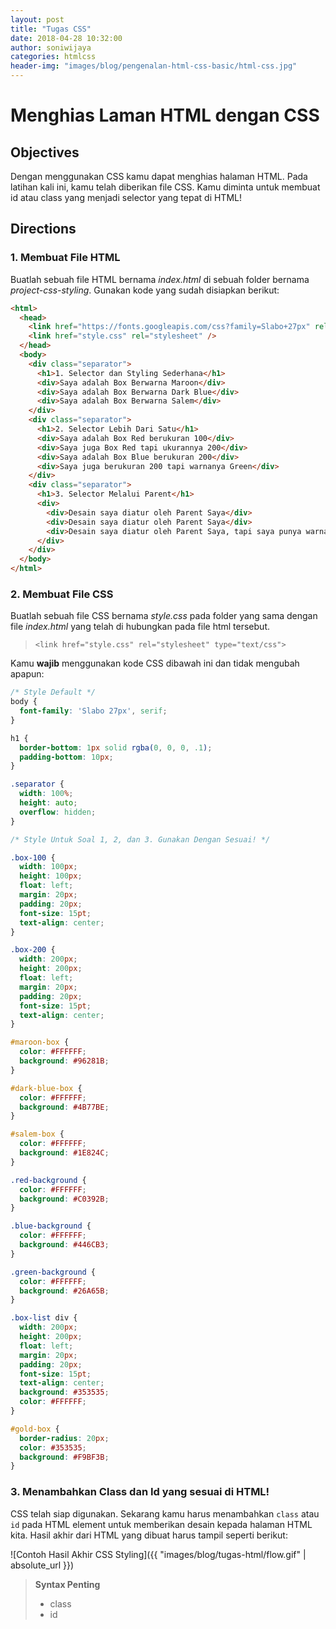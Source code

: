 ```yaml
---
layout: post
title: "Tugas CSS"
date: 2018-04-28 10:32:00
author: soniwijaya
categories: htmlcss
header-img: "images/blog/pengenalan-html-css-basic/html-css.jpg"
---
```


# Menghias Laman HTML dengan CSS

## Objectives

Dengan menggunakan CSS kamu dapat menghias halaman HTML. Pada latihan kali ini, kamu telah diberikan file CSS. Kamu diminta untuk membuat id atau class yang menjadi selector yang tepat di HTML!

## Directions

### 1. Membuat File HTML

Buatlah sebuah file HTML bernama *index.html* di sebuah folder bernama *project-css-styling*.
Gunakan kode yang sudah disiapkan berikut:

```html
<html>
  <head>
    <link href="https://fonts.googleapis.com/css?family=Slabo+27px" rel="stylesheet">
    <link href="style.css" rel="stylesheet" />
  </head>
  <body>
    <div class="separator">
      <h1>1. Selector dan Styling Sederhana</h1>
      <div>Saya adalah Box Berwarna Maroon</div>
      <div>Saya adalah Box Berwarna Dark Blue</div>
      <div>Saya adalah Box Berwarna Salem</div>
    </div>
    <div class="separator">
      <h1>2. Selector Lebih Dari Satu</h1>
      <div>Saya adalah Box Red berukuran 100</div>
      <div>Saya juga Box Red tapi ukurannya 200</div>
      <div>Saya adalah Box Blue berukuran 200</div>
      <div>Saya juga berukuran 200 tapi warnanya Green</div>
    </div>
    <div class="separator">
      <h1>3. Selector Melalui Parent</h1>
      <div>
        <div>Desain saya diatur oleh Parent Saya</div>
        <div>Desain saya diatur oleh Parent Saya</div>
        <div>Desain saya diatur oleh Parent Saya, tapi saya punya warna khusus, yaitu Gold!</div>
      </div>
    </div>
  </body>
</html>
```

### 2. Membuat File CSS

Buatlah sebuah file CSS bernama *style.css* pada folder yang sama dengan file *index.html* yang telah di hubungkan pada file html tersebut.

> `<link href="style.css" rel="stylesheet" type="text/css">`

Kamu **wajib** menggunakan kode CSS dibawah ini dan tidak mengubah apapun:

```css
/* Style Default */
body {
  font-family: 'Slabo 27px', serif;
}

h1 {
  border-bottom: 1px solid rgba(0, 0, 0, .1);
  padding-bottom: 10px;
}

.separator {
  width: 100%;
  height: auto;
  overflow: hidden;
}

/* Style Untuk Soal 1, 2, dan 3. Gunakan Dengan Sesuai! */

.box-100 {
  width: 100px;
  height: 100px;
  float: left;
  margin: 20px;
  padding: 20px;
  font-size: 15pt;
  text-align: center;
}

.box-200 {
  width: 200px;
  height: 200px;
  float: left;
  margin: 20px;
  padding: 20px;
  font-size: 15pt;
  text-align: center;
}

#maroon-box {
  color: #FFFFFF;
  background: #96281B;
}

#dark-blue-box {
  color: #FFFFFF;
  background: #4B77BE;
}

#salem-box {
  color: #FFFFFF;
  background: #1E824C;
}

.red-background {
  color: #FFFFFF;
  background: #C0392B;
}

.blue-background {
  color: #FFFFFF;
  background: #446CB3;
}

.green-background {
  color: #FFFFFF;
  background: #26A65B;
}

.box-list div {
  width: 200px;
  height: 200px;
  float: left;
  margin: 20px;
  padding: 20px;
  font-size: 15pt;
  text-align: center;
  background: #353535;
  color: #FFFFFF;
}

#gold-box {
  border-radius: 20px;
  color: #353535;
  background: #F9BF3B;
}
```

### 3. Menambahkan Class dan Id yang sesuai di HTML!

CSS telah siap digunakan. Sekarang kamu harus menambahkan `class` atau `id` pada HTML element untuk memberikan desain kepada halaman HTML kita. Hasil akhir dari HTML yang dibuat harus tampil seperti berikut:

![Contoh Hasil Akhir CSS Styling]({{ "images/blog/tugas-html/flow.gif" | absolute_url }})

> **Syntax Penting**
>  - class
>  - id

